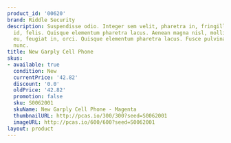 ```yaml
---
product_id: '00620'
brand: Riddle Security
description: Suspendisse odio. Integer sem velit, pharetra in, fringilla eu, fermentum
  id, felis. Quisque elementum pharetra lacus. Aenean magna nisl, mollis quis, molestie
  eu, feugiat in, orci. Quisque elementum pharetra lacus. Fusce pulvinar.. Suspendisse
  nunc.
title: New Garply Cell Phone
skus:
- available: true
  condition: New
  currentPrice: '42.82'
  discount: '0.0'
  oldPrice: '42.82'
  promotion: false
  sku: S0062001
  skuName: New Garply Cell Phone - Magenta
  thumbnailURL: http://pcas.io/300/300?seed=S0062001
  imageURL: http://pcas.io/600/600?seed=S0062001
layout: product
---
```

